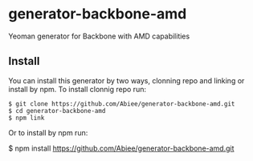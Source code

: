 generator-backbone-amd
======================

Yeoman generator for Backbone with AMD capabilities

Install
-------
You can install this generator by two ways, clonning repo and linking or install by npm. To install clonnig repo run:

    $ git clone https://github.com/Abiee/generator-backbone-amd.git
    $ cd generator-backbone-amd
    $ npm link

Or to install by npm run:

   $ npm install https://github.com/Abiee/generator-backbone-amd.git
